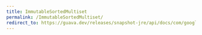 ```yaml
---
title: ImmutableSortedMultiset
permalink: /ImmutableSortedMultiset/
redirect_to: https://guava.dev/releases/snapshot-jre/api/docs/com/google/common/collect/ImmutableSortedMultiset.html
---
```


